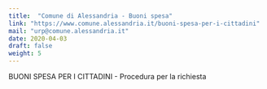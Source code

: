 ```yaml
---
title:  "Comune di Alessandria - Buoni spesa"
link: "https://www.comune.alessandria.it/buoni-spesa-per-i-cittadini"
mail: "urp@comune.alessandria.it"
date: 2020-04-03
draft: false
weight: 5
---
```


BUONI SPESA PER I CITTADINI - Procedura per la richiesta
